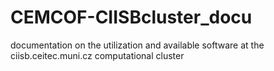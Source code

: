 # CEMCOF-CIISBcluster_docu
documentation on the utilization and available software at the ciisb.ceitec.muni.cz computational cluster
